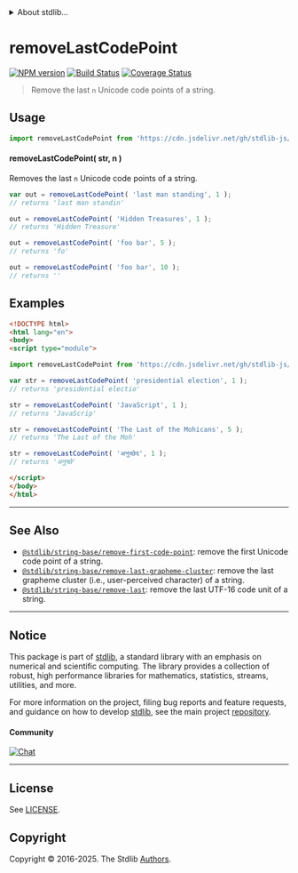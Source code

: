 <!--

@license Apache-2.0

Copyright (c) 2023 The Stdlib Authors.

Licensed under the Apache License, Version 2.0 (the "License");
you may not use this file except in compliance with the License.
You may obtain a copy of the License at

   http://www.apache.org/licenses/LICENSE-2.0

Unless required by applicable law or agreed to in writing, software
distributed under the License is distributed on an "AS IS" BASIS,
WITHOUT WARRANTIES OR CONDITIONS OF ANY KIND, either express or implied.
See the License for the specific language governing permissions and
limitations under the License.

-->


<details>
  <summary>
    About stdlib...
  </summary>
  <p>We believe in a future in which the web is a preferred environment for numerical computation. To help realize this future, we've built stdlib. stdlib is a standard library, with an emphasis on numerical and scientific computation, written in JavaScript (and C) for execution in browsers and in Node.js.</p>
  <p>The library is fully decomposable, being architected in such a way that you can swap out and mix and match APIs and functionality to cater to your exact preferences and use cases.</p>
  <p>When you use stdlib, you can be absolutely certain that you are using the most thorough, rigorous, well-written, studied, documented, tested, measured, and high-quality code out there.</p>
  <p>To join us in bringing numerical computing to the web, get started by checking us out on <a href="https://github.com/stdlib-js/stdlib">GitHub</a>, and please consider <a href="https://opencollective.com/stdlib">financially supporting stdlib</a>. We greatly appreciate your continued support!</p>
</details>

# removeLastCodePoint

[![NPM version][npm-image]][npm-url] [![Build Status][test-image]][test-url] [![Coverage Status][coverage-image]][coverage-url] <!-- [![dependencies][dependencies-image]][dependencies-url] -->

> Remove the last `n` Unicode code points of a string.



<section class="usage">

## Usage

```javascript
import removeLastCodePoint from 'https://cdn.jsdelivr.net/gh/stdlib-js/string-base-remove-last-code-point@esm/index.mjs';
```

#### removeLastCodePoint( str, n )

Removes the last `n` Unicode code points of a string.

```javascript
var out = removeLastCodePoint( 'last man standing', 1 );
// returns 'last man standin'

out = removeLastCodePoint( 'Hidden Treasures', 1 );
// returns 'Hidden Treasure'

out = removeLastCodePoint( 'foo bar', 5 );
// returns 'fo'

out = removeLastCodePoint( 'foo bar', 10 );
// returns ''
```

</section>

<!-- /.usage -->

<section class="examples">

## Examples

<!-- eslint no-undef: "error" -->

```html
<!DOCTYPE html>
<html lang="en">
<body>
<script type="module">

import removeLastCodePoint from 'https://cdn.jsdelivr.net/gh/stdlib-js/string-base-remove-last-code-point@esm/index.mjs';

var str = removeLastCodePoint( 'presidential election', 1 );
// returns 'presidential electio'

str = removeLastCodePoint( 'JavaScript', 1 );
// returns 'JavaScrip'

str = removeLastCodePoint( 'The Last of the Mohicans', 5 );
// returns 'The Last of the Moh'

str = removeLastCodePoint( 'अनुच्छेद', 1 );
// returns 'अनुच्छे'

</script>
</body>
</html>
```

</section>

<!-- /.examples -->

<!-- Section for related `stdlib` packages. Do not manually edit this section, as it is automatically populated. -->

<section class="related">

* * *

## See Also

-   <span class="package-name">[`@stdlib/string-base/remove-first-code-point`][@stdlib/string/base/remove-first-code-point]</span><span class="delimiter">: </span><span class="description">remove the first Unicode code point of a string.</span>
-   <span class="package-name">[`@stdlib/string-base/remove-last-grapheme-cluster`][@stdlib/string/base/remove-last-grapheme-cluster]</span><span class="delimiter">: </span><span class="description">remove the last grapheme cluster (i.e., user-perceived character) of a string.</span>
-   <span class="package-name">[`@stdlib/string-base/remove-last`][@stdlib/string/base/remove-last]</span><span class="delimiter">: </span><span class="description">remove the last UTF-16 code unit of a string.</span>

</section>

<!-- /.related -->

<!-- Section for all links. Make sure to keep an empty line after the `section` element and another before the `/section` close. -->


<section class="main-repo" >

* * *

## Notice

This package is part of [stdlib][stdlib], a standard library with an emphasis on numerical and scientific computing. The library provides a collection of robust, high performance libraries for mathematics, statistics, streams, utilities, and more.

For more information on the project, filing bug reports and feature requests, and guidance on how to develop [stdlib][stdlib], see the main project [repository][stdlib].

#### Community

[![Chat][chat-image]][chat-url]

---

## License

See [LICENSE][stdlib-license].


## Copyright

Copyright &copy; 2016-2025. The Stdlib [Authors][stdlib-authors].

</section>

<!-- /.stdlib -->

<!-- Section for all links. Make sure to keep an empty line after the `section` element and another before the `/section` close. -->

<section class="links">

[npm-image]: http://img.shields.io/npm/v/@stdlib/string-base-remove-last-code-point.svg
[npm-url]: https://npmjs.org/package/@stdlib/string-base-remove-last-code-point

[test-image]: https://github.com/stdlib-js/string-base-remove-last-code-point/actions/workflows/test.yml/badge.svg?branch=main
[test-url]: https://github.com/stdlib-js/string-base-remove-last-code-point/actions/workflows/test.yml?query=branch:main

[coverage-image]: https://img.shields.io/codecov/c/github/stdlib-js/string-base-remove-last-code-point/main.svg
[coverage-url]: https://codecov.io/github/stdlib-js/string-base-remove-last-code-point?branch=main

<!--

[dependencies-image]: https://img.shields.io/david/stdlib-js/string-base-remove-last-code-point.svg
[dependencies-url]: https://david-dm.org/stdlib-js/string-base-remove-last-code-point/main

-->

[chat-image]: https://img.shields.io/gitter/room/stdlib-js/stdlib.svg
[chat-url]: https://app.gitter.im/#/room/#stdlib-js_stdlib:gitter.im

[stdlib]: https://github.com/stdlib-js/stdlib

[stdlib-authors]: https://github.com/stdlib-js/stdlib/graphs/contributors

[umd]: https://github.com/umdjs/umd
[es-module]: https://developer.mozilla.org/en-US/docs/Web/JavaScript/Guide/Modules

[deno-url]: https://github.com/stdlib-js/string-base-remove-last-code-point/tree/deno
[deno-readme]: https://github.com/stdlib-js/string-base-remove-last-code-point/blob/deno/README.md
[umd-url]: https://github.com/stdlib-js/string-base-remove-last-code-point/tree/umd
[umd-readme]: https://github.com/stdlib-js/string-base-remove-last-code-point/blob/umd/README.md
[esm-url]: https://github.com/stdlib-js/string-base-remove-last-code-point/tree/esm
[esm-readme]: https://github.com/stdlib-js/string-base-remove-last-code-point/blob/esm/README.md
[branches-url]: https://github.com/stdlib-js/string-base-remove-last-code-point/blob/main/branches.md

[stdlib-license]: https://raw.githubusercontent.com/stdlib-js/string-base-remove-last-code-point/main/LICENSE

<!-- <related-links> -->

[@stdlib/string/base/remove-first-code-point]: https://github.com/stdlib-js/string-base-remove-first-code-point/tree/esm

[@stdlib/string/base/remove-last-grapheme-cluster]: https://github.com/stdlib-js/string-base-remove-last-grapheme-cluster/tree/esm

[@stdlib/string/base/remove-last]: https://github.com/stdlib-js/string-base-remove-last/tree/esm

<!-- </related-links> -->

</section>

<!-- /.links -->
